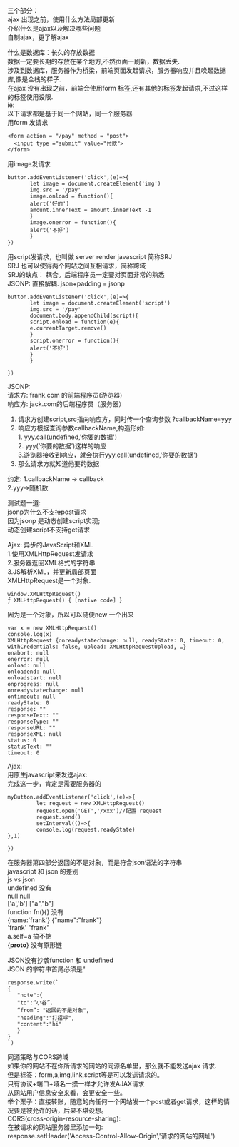 三个部分：<br>
ajax 出现之前，使用什么方法局部更新<br>
介绍什么是ajax以及解决哪些问题<br>
自制ajax，更了解ajax<br>


什么是数据库：长久的存放数据<br>
数据一定要长期的存放在某个地方,不然页面一刷新，数据丢失.<br>
涉及到数据库，服务器作为桥梁，前端页面发起请求，服务器响应并且唤起数据库,像是全栈的样子.<br>
在ajax 没有出现之前，前端会使用form 标签,还有其他的标签发起请求,不过这样的标签使用设限.<br>
ie: <br>
以下请求都是基于同一个网站，同一个服务器<br>
用form 发请求<br>

```
<form action = "/pay" method = "post">
  <input type ="submit" value="付款"> 
</form>

```

用image发请求<br>
```
button.addEventListener('click',(e)=>{
       let image = document.createElement('img')
       img.src = '/pay'
       image.onload = function(){
       alert('好的')
       amount.innerText = amount.innerText -1
       }
       image.onerror = function(){
       alert('不好')
       }
})

```

用script发请求，也叫做 server render javascript 简称SRJ <br>
SRJ 也可以使得两个网站之间互相请求，简称跨域<br>
SRJ的缺点： 耦合。后端程序员一定要对页面非常的熟悉<br>
JSONP: 直接解耦. json+padding = jsonp

```
button.addEventListener('click',(e)=>{
       let image = document.createElement('script')
       img.src = '/pay'
       document.body.appendChild(script){
       script.onload = function(e){
       e.currentTarget.remove()
       }
       script.onerror = function(){
       alert('不好')
       }
       }
       
})

```

JSONP:<br>
请求方: frank.com 的前端程序员(游览器)<br>
响应方: jack.com的后端程序员（服务器）<br>
1. 请求方创建script,src指向响应方，同时传一个查询参数 ?callbackName=yyy
2. 响应方根据查询参数callbackName,构造形如:<br>
          1. yyy.call(undefined,'你要的数据')<br>
          2. yyy(‘你要的数据’)这样的响应<br>
3.游览器接收到响应，就会执行yyy.call(undefined,'你要的数据')<br>
4. 那么请求方就知道他要的数据<br>

约定:
1.callbackName -> callback <br>
2.yyy->随机数<br>

测试题一道:<br>
jsonp为什么不支持post请求<br>
因为jsonp 是动态创建script实现;<br>
动态创建script不支持get请求<br> 


Ajax: 异步的JavaScript和XML<br> 
1.使用XMLHttpRequest发请求<br>
2.服务器返回XML格式的字符串<br>
3.JS解析XML，并更新局部页面<br>
XMLHttpRequest是一个对象.<br>
```
window.XMLHttpRequest()
ƒ XMLHttpRequest() { [native code] }

```

因为是一个对象，所以可以随便new 一个出来<br>

```
var x = new XMLHttpRequest()
console.log(x)
XMLHttpRequest {onreadystatechange: null, readyState: 0, timeout: 0, withCredentials: false, upload: XMLHttpRequestUpload, …}
onabort: null
onerror: null
onload: null
onloadend: null
onloadstart: null
onprogress: null
onreadystatechange: null
ontimeout: null
readyState: 0
response: ""
responseText: ""
responseType: ""
responseURL: ""
responseXML: null
status: 0
statusText: ""
timeout: 0
```

Ajax:<br>
用原生javascript来发送ajax:<br>
完成这一步，肯定是需要服务器的<br>

```
myButton.addEventListener('click',(e)=>{
         let request = new XMLHttpRequest()
         request.open('GET','/xxx')//配置 request
         request.send()
         setInterval(()=>{
         console.log(request.readyState)
},1)

})
```

在服务器第四部分返回的不是对象，而是符合json语法的字符串<br>
javascript 和 json 的差别<br>
js vs json <br>
undefined        没有<br>
null             null<br>
['a','b']        ["a","b"]<br>
function fn(){}  没有<br>
{name:'frank'}   {"name":"frank"}<br>
'frank'           "frank"<br>
a.self=a          搞不掂<br>
{__proto__}       没有原形链<br>

JSON没有抄袭function 和 undefined<br>
JSON 的字符串首尾必须是"<br>

```
response.write(`
{
   "note":{
   "to":“小谷”，
   “from”: "返回的不是对象",
   "heading":"打招呼",
   "content":"hi"
   }
}
`)

```

同源策略与CORS跨域<br>
如果你的网站不在你所请求的网站的同源名单里，那么就不能发送ajax 请求.<br>
但是标签：form,a,img,link,script等是可以发送请求的。<br>
只有协议+端口+域名一摸一样才允许发AJAX请求<br>
从网站用户信息安全来看，会更安全一些。<br>
举个栗子：直接转账，随意的向任何一个网站发一个post或者get请求，这样的情况要是被允许的话，后果不堪设想。<br>
CORS(cross-origin-resource-sharing):<br>
在被请求的网站服务器里添加一句:<br>
response.setHeader('Access-Control-Allow-Origin','请求的网站的网址')

